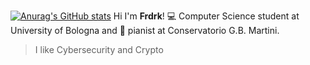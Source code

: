 [![Anurag's GitHub stats](https://github-readme-stats.vercel.app/api?username=federicoaugelli)](https://github.com/anuraghazra/github-readme-stats)
Hi I'm **Frdrk**! 💻 Computer Science student at University of Bologna and 🎹 pianist at Conservatorio G.B. Martini.
> I like Cybersecurity and Crypto
